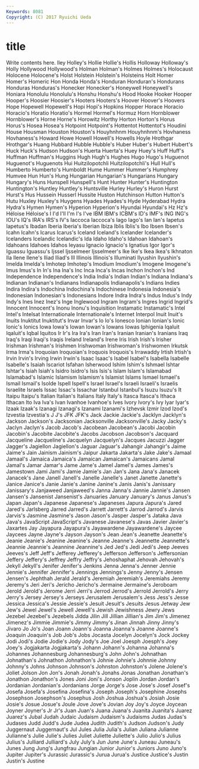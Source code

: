 ```yaml
---
Keywords: 8081 
Copyright: (C) 2017 Ryuichi Ueda
---
```


# title

Write contents here.
lley Holley's Hollie Hollie's Hollis Holloway Holloway's
Holly Hollywood Hollywood's Holman Holman's Holmes Holmes's Holocaust Holocene Holocene's
Holst Holstein Holstein's Holsteins Holt Homer Homer's Homeric Hon Honda
Honda's Honduran Honduran's Hondurans Honduras Honduras's Honecker Honecker's Honeywell Honeywell's
Honiara Honolulu Honolulu's Honshu Honshu's Hood Hooke Hooker Hooper Hooper's
Hoosier Hoosier's Hooters Hooters's Hoover Hoover's Hoovers Hope Hopewell Hopewell's
Hopi Hopi's Hopkins Hopper Horace Horacio Horacio's Horatio Horatio's Hormel
Hormel's Hormuz Horn Hornblower Hornblower's Horne Horne's Horowitz Horthy Horton
Horton's Horus Horus's Hosea Hosea's Hotpoint Hotpoint's Hottentot Hottentot's Houdini
House Housman Houston Houston's Houyhnhnm Houyhnhnm's Hovhaness Hovhaness's Howard Howe
Howell Howell's Howells Hoyle Hrothgar Hrothgar's Huang Hubbard Hubble Hubble's
Huber Huber's Hubert Hubert's Huck Huck's Hudson Hudson's Huerta Huerta's
Huey Huey's Huff Huff's Huffman Huffman's Huggins Hugh Hugh's Hughes
Hugo Hugo's Huguenot Huguenot's Huguenots Hui Huitzilopotchli Huitzilopotchli's Hull Hull's
Humberto Humberto's Humboldt Hume Hummer Hummer's Humphrey Humvee Hun Hun's
Hung Hungarian Hungarian's Hungarians Hungary Hungary's Huns Hunspell Hunspell's Hunt
Hunter Hunter's Huntington Huntington's Huntley Huntley's Huntsville Hurley Hurley's Huron
Hurst Hurst's Hus Hussein Husserl Hussite Huston Hutchinson Hutton Hutton's
Hutu Huxley Huxley's Huygens Hyades Hyades's Hyde Hyderabad Hydra Hydra's
Hymen Hymen's Hyperion Hyperion's Hyundai Hyundai's Hz Hz's Héloise Héloise's
I I'd I'll I'm I's I've IBM IBM's ICBM's ID's
IMF's ING ING's IOU's IQ's IRA's IRS's IV's Iaccoca Iaccoca's
Iago Iago's Ian Ian's Iapetus Iapetus's Ibadan Iberia Iberia's Iberian
Ibiza Iblis Iblis's Ibo Ibsen Ibsen's Icahn Icahn's Icarus Icarus's
Iceland Iceland's Icelander Icelander's Icelanders Icelandic Icelandic's Ida Idaho Idaho's
Idahoan Idahoan's Idahoans Idahoes Idahos Ieyasu Ignacio Ignacio's Ignatius Igor
Igor's Iguassu Iguassu's Ijssel Ijsselmeer Ijsselmeer's Ike Ike's Ikea Ikea's
Ikhnaton Ila Ilene Ilene's Iliad Iliad's Ill Illinois Illinois's Illuminati
Ilyushin Ilyushin's Imelda Imelda's Imhotep Imhotep's Imodium Imodium's Imogene Imogene's
Imus Imus's In In's Ina Ina's Inc Inca Inca's Incas
Inchon Inchon's Ind Independence Independence's India India's Indian Indian's Indiana
Indiana's Indianan Indianan's Indianans Indianapolis Indianapolis's Indians Indies Indira Indira's
Indochina Indochina's Indochinese Indonesia Indonesia's Indonesian Indonesian's Indonesians Indore Indra
Indra's Indus Indus's Indy Indy's Ines Inez Inez's Inge Inglewood
Ingram Ingram's Ingres Ingrid Ingrid's Innocent Innocent's Inonu Inonu's Inquisition
Instamatic Instamatic's Intel Intel's Intelsat Internationale Internationale's Internet Interpol Inuit
Inuit's Inuits Inuktitut Inuktitut's Invar Invar's Io Io's Ionesco Ionian
Ionian's Ionic Ionic's Ionics Iowa Iowa's Iowan Iowan's Iowans Iowas
Iphigenia Iqaluit Iqaluit's Iqbal Iquitos Ir Ir's Ira Ira's Iran
Iran's Iranian Iranian's Iranians Iraq Iraq's Iraqi Iraqi's Iraqis Ireland
Ireland's Irene Iris Irish Irish's Irisher Irishman Irishman's Irishmen Irishwoman
Irishwoman's Irishwomen Irkutsk Irma Irma's Iroquoian Iroquoian's Iroquois Iroquois's Irrawaddy
Irtish Irtish's Irvin Irvin's Irving Irwin Irwin's Isaac Isaac's Isabel
Isabel's Isabella Isabelle Isabelle's Isaiah Iscariot Isfahan Isherwood Ishim Ishim's
Ishmael Ishtar Ishtar's Isiah Isiah's Isidro Isidro's Isis Isis's Islam
Islam's Islamabad Islamabad's Islamic Islamism Islamism's Islamist Islams Ismael Ismael's
Ismail Ismail's Isolde Ispell Ispell's Israel Israel's Israeli Israeli's Israelis
Israelite Israels Issac Issac's Issachar Istanbul Istanbul's Isuzu Isuzu's It
Itaipu Itaipu's Italian Italian's Italians Italy Italy's Itasca Itasca's Ithaca
Ithacan Ito Iva Iva's Ivan Ivanhoe Ivanhoe's Ives Ivory Ivory's
Ivy Iyar Iyar's Izaak Izaak's Izanagi Izanagi's Izanami Izanami's Izhevsk
Izmir Izod Izod's Izvestia Izvestia's J J's JFK JFK's Jack
Jackie Jackie's Jacklyn Jacklyn's Jackson Jackson's Jacksonian Jacksonville Jacksonville's Jacky
Jacky's Jaclyn Jaclyn's Jacob Jacob's Jacobean Jacobean's Jacobi Jacobin Jacobin's
Jacobite Jacobite's Jacobs Jacobson Jacobson's Jacquard Jacqueline Jacqueline's Jacquelyn Jacquelyn's
Jacques Jacuzzi Jagger Jagger's Jagiellon Jagiellon's Jaguar Jaguar's Jahangir Jahangir's
Jaime Jaime's Jain Jainism Jainism's Jaipur Jakarta Jakarta's Jake Jake's
Jamaal Jamaal's Jamaica Jamaica's Jamaican Jamaican's Jamaicans Jamal Jamal's Jamar
Jamar's Jame Jame's Jamel Jamel's James James's Jamestown Jami Jami's
Jamie Jamie's Jan Jan's Jana Jana's Janacek Janacek's Jane Janell
Janell's Janelle Janelle's Janet Janette Janette's Janice Janice's Janie Janie's
Janine Janine's Janis Janis's Janissary Janissary's Janjaweed Janjaweed's Janna Janna's
Jannie Jannie's Jansen Jansen's Jansenist Jansenist's Januaries January January's Janus
Janus's Japan Japan's Japanese Japanese's Japaneses Japura Japura's Jared Jared's
Jarlsberg Jarred Jarred's Jarrett Jarrett's Jarrod Jarrod's Jarvis Jarvis's Jasmine
Jasmine's Jason Jason's Jasper Jasper's Jataka Java Java's JavaScript JavaScript's
Javanese Javanese's Javas Javier Javier's Jaxartes Jay Jayapura Jayapura's Jayawardene
Jayawardene's Jaycee Jaycees Jayne Jayne's Jayson Jayson's Jean Jean's Jeanette
Jeanette's Jeanie Jeanie's Jeanine Jeanine's Jeanne Jeanne's Jeannette Jeannette's Jeannie
Jeannie's Jeannine Jeannine's Jed Jed's Jedi Jedi's Jeep Jeeves Jeeves's
Jeff Jeff's Jefferey Jefferey's Jefferson Jefferson's Jeffersonian Jeffery Jeffery's Jeffrey
Jeffry Jeffry's Jehoshaphat Jehovah Jehovah's Jekyll Jekyll's Jenifer Jenifer's Jenkins
Jenna Jenna's Jenner Jennie Jennie's Jennifer Jennifer's Jennings Jennings's Jenny
Jenny's Jensen Jensen's Jephthah Jerald Jerald's Jeremiah Jeremiah's Jeremiahs Jeremy
Jeremy's Jeri Jeri's Jericho Jericho's Jermaine Jermaine's Jeroboam Jerold Jerold's
Jerome Jerri Jerri's Jerrod Jerrod's Jerrold Jerrold's Jerry Jerry's Jersey
Jersey's Jerseys Jerusalem Jerusalem's Jess Jess's Jesse Jessica Jessica's Jessie
Jessie's Jesuit Jesuit's Jesuits Jesus Jetway Jew Jew's Jewel Jewel's
Jewell Jewell's Jewish Jewishness Jewry Jews Jezebel Jezebel's Jezebels Jidda
Jilin Jill Jillian Jillian's Jim Jim's Jimenez Jimenez's Jimmie Jimmie's
Jimmy Jimmy's Jinan Jinnah Jinny Jinny's Jivaro Jo Jo's Joan
Joann Joann's Joanna Joanna's Joanne Joanne's Joaquin Joaquin's Job Job's
Jobs Jocasta Jocelyn Jocelyn's Jock Jockey Jodi Jodi's Jodie Jodie's
Jody Jody's Joe Joel Joesph Joesph's Joey Joey's Jogjakarta Jogjakarta's
Johann Johann's Johanna Johanna's Johannes Johannesburg Johannesburg's John John's Johnathan
Johnathan's Johnathon Johnathon's Johnie Johnie's Johnnie Johnny Johnny's Johns Johnson
Johnson's Johnston Johnston's Jolene Jolene's Joliet Jolson Jon Jon's Jonah
Jonah's Jonahs Jonas Jonathan Jonathan's Jonathon Jonathon's Jones Joni Joni's
Jonson Joplin Jordan Jordan's Jordanian Jordanian's Jordanians Jorge Jorge's Jose
Jose's Josef Josef's Josefa Josefa's Josefina Josefina's Joseph Joseph's Josephine
Josephs Josephson Josephson's Josephus Josh Joshua Joshua's Josiah Josie Josie's
Josue Josue's Joule Jove Jove's Jovian Joy Joy's Joyce Joycean
Joyner Joyner's Jr Jr's Juan Juan's Juana Juana's Juanita Juanita's
Juarez Juarez's Jubal Judah Judaic Judaism Judaism's Judaisms Judas Judas's
Judases Judd Judd's Jude Judea Judith Judith's Judson Judson's Judy
Juggernaut Juggernaut's Jul Jules Julia Julia's Julian Juliana Julianne Julianne's
Julie Julie's Julies Juliet Juliette Juliette's Julio Julio's Julius Julius's
Julliard Julliard's July July's Jun June June's Juneau Juneau's Junes
Jung Jung's Jungfrau Jungian Junior Junior's Juniors Juno Juno's Jupiter
Jupiter's Jurassic Jurassic's Jurua Jurua's Justice Justice's Justin Justin's Justine
